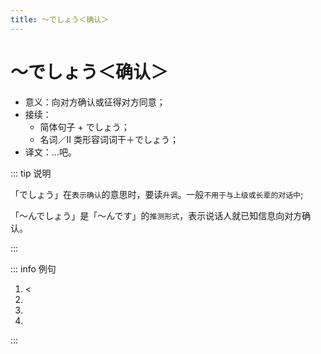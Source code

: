 ```yaml
---
title: ～でしょう＜确认＞
---
```


# ～でしょう＜确认＞

- 意义：向对方确认或征得对方同意；
- 接续：
  - 简体句子 + でしょう；
  - 名词／Ⅱ 类形容词词干＋でしょう；
- 译文：...吧。

::: tip 说明

「でしょう」在`表示确认`的意思时，要读`升调`。一般`不用于与上级或长辈的对话中`;

「～んでしょう」是「～んです」的`推测形式`，表示说话人就已知信息向对方确认。

:::

::: info 例句

1. <<grammer-content sentence="[日本/にほん]では[家/うち]に[入/はい]るとき、[靴/くつ]を[脱/ぬ]がなくてはいけない**んでしょう**?" trans="在日本，进门之前得脱鞋吧？" />
2. <grammer-content sentence="もう[宿題/しゅくだい]は[終/お]わった**でしょう**?" trans="作业终于做完了？" />
3. <grammer-content sentence="[王/おう]さんはまだ[二年生/にねんせい]**でしょう**?" trans="小王还是二年级的学生？" />
4. <grammer-content sentence="[見/み]て、このコップ、かわいい**でしょう**?" trans="看，这个杯子很可爱吧？" />

:::
